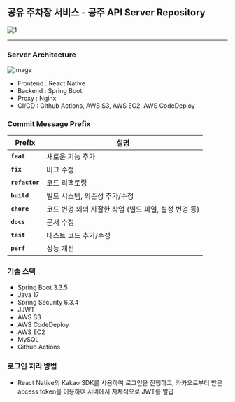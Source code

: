 ## 공유 주차장 서비스 - 공주 API Server Repository
![1](https://github.com/user-attachments/assets/bcc6c3a8-ab32-406b-95c4-624f9dad8932)
<hr>

### Server Architecture
![image](https://github.com/user-attachments/assets/286fc728-745c-4120-acca-449fa7fa0b6e)

- Frontend : React Native
- Backend : Spring Boot
- Proxy : Nginx
- CI/CD : Github Actions, AWS S3, AWS EC2, AWS CodeDeploy

### Commit Message Prefix

| **Prefix**      | **설명**                                                   |
|------------------|-----------------------------------------------------------|
| **`feat`**      | 새로운 기능 추가                                           |
| **`fix`**       | 버그 수정                                                 |
| **`refactor`**  | 코드 리팩토링                            |
| **`build`**     | 빌드 시스템, 의존성 추가/수정                              |
| **`chore`**     | 코드 변경 외의 자잘한 작업 (빌드 파일, 설정 변경 등)        | 
| **`docs`**      | 문서 수정                                                 |
| **`test`**      | 테스트 코드 추가/수정                                      | 
| **`perf`**      | 성능 개선                                                 | 

### 기술 스택
- Spring Boot 3.3.5
- Java 17
- Spring Security 6.3.4
- JJWT
- AWS S3
- AWS CodeDeploy
- AWS EC2
- MySQL
- Github Actions

### 로그인 처리 방법
- React Native의 Kakao SDK를 사용하여 로그인을 진행하고, 카카오로부터 받은 access token을 이용하여 서버에서 자체적으로 JWT를 발급
